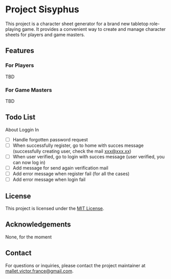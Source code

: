 # Project Sisyphus

This project is a character sheet generator for a brand new tabletop role-playing game. It provides a convenient way to create and manage character sheets for players and game masters.

## Features

### For Players
TBD

### For Game Masters
TBD

## Todo List

About Loggin In
- [ ] Handle forgotten password request
- [ ] When successfully register, go to home with succes message (successfully creating user, check the mail xxx@xxx.xx)
- [ ] When user verified, go to login with succes message (user verified, you can now log in)
- [ ] Add message for send again verification mail
- [ ] Add error message when register fail (for all the cases)
- [ ] Add error message when login fail

## License

This project is licensed under the [MIT License](LICENSE).

## Acknowledgements

None, for the moment

## Contact

For questions or inquiries, please contact the project maintainer at [mallet.victor.france@gmail.com](mailto:mallet.victor.france@gmail.com).